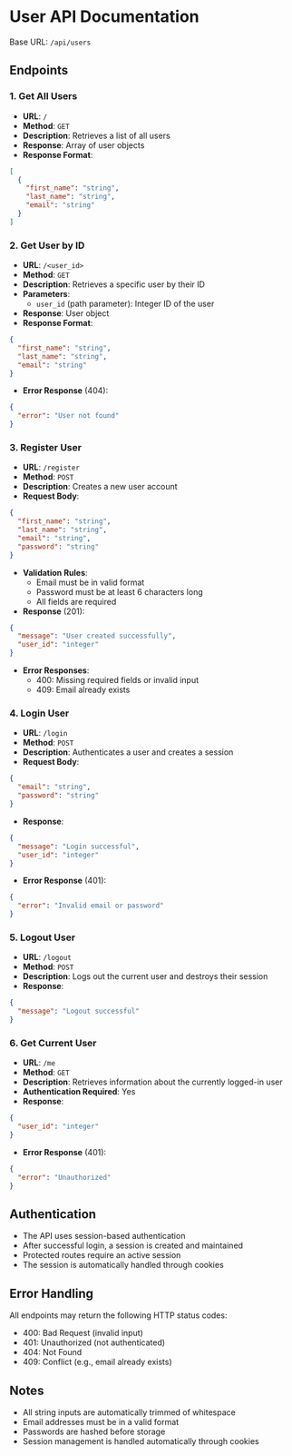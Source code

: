 # User API Documentation

Base URL: `/api/users`

## Endpoints

### 1. Get All Users
- **URL**: `/`
- **Method**: `GET`
- **Description**: Retrieves a list of all users
- **Response**: Array of user objects
- **Response Format**:
```json
[
  {
    "first_name": "string",
    "last_name": "string",
    "email": "string"
  }
]
```

### 2. Get User by ID
- **URL**: `/<user_id>`
- **Method**: `GET`
- **Description**: Retrieves a specific user by their ID
- **Parameters**:
  - `user_id` (path parameter): Integer ID of the user
- **Response**: User object
- **Response Format**:
```json
{
  "first_name": "string",
  "last_name": "string",
  "email": "string"
}
```
- **Error Response** (404):
```json
{
  "error": "User not found"
}
```

### 3. Register User
- **URL**: `/register`
- **Method**: `POST`
- **Description**: Creates a new user account
- **Request Body**:
```json
{
  "first_name": "string",
  "last_name": "string",
  "email": "string",
  "password": "string"
}
```
- **Validation Rules**:
  - Email must be in valid format
  - Password must be at least 6 characters long
  - All fields are required
- **Response** (201):
```json
{
  "message": "User created successfully",
  "user_id": "integer"
}
```
- **Error Responses**:
  - 400: Missing required fields or invalid input
  - 409: Email already exists

### 4. Login User
- **URL**: `/login`
- **Method**: `POST`
- **Description**: Authenticates a user and creates a session
- **Request Body**:
```json
{
  "email": "string",
  "password": "string"
}
```
- **Response**:
```json
{
  "message": "Login successful",
  "user_id": "integer"
}
```
- **Error Response** (401):
```json
{
  "error": "Invalid email or password"
}
```

### 5. Logout User
- **URL**: `/logout`
- **Method**: `POST`
- **Description**: Logs out the current user and destroys their session
- **Response**:
```json
{
  "message": "Logout successful"
}
```

### 6. Get Current User
- **URL**: `/me`
- **Method**: `GET`
- **Description**: Retrieves information about the currently logged-in user
- **Authentication Required**: Yes
- **Response**:
```json
{
  "user_id": "integer"
}
```
- **Error Response** (401):
```json
{
  "error": "Unauthorized"
}
```

## Authentication
- The API uses session-based authentication
- After successful login, a session is created and maintained
- Protected routes require an active session
- The session is automatically handled through cookies

## Error Handling
All endpoints may return the following HTTP status codes:
- 400: Bad Request (invalid input)
- 401: Unauthorized (not authenticated)
- 404: Not Found
- 409: Conflict (e.g., email already exists)

## Notes
- All string inputs are automatically trimmed of whitespace
- Email addresses must be in a valid format
- Passwords are hashed before storage
- Session management is handled automatically through cookies
